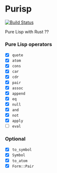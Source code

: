 # Purisp

[![Build Status](https://travis-ci.org/masahiko-ofgp/purisp.svg?branch=master)](https://travis-ci.org/masahiko-ofgp/purisp)

Pure Lisp with Rust ??

### Pure Lisp operators

- [x] `quote`
- [x] `atom`
- [x] `cons`
- [x] `car`
- [x] `cdr`
- [x] `pair`
- [x] `assoc`
- [x] `append`
- [x] `eq`
- [x] `null`
- [x] `and`
- [x] `not`
- [x] `apply`
- [ ] `eval`

### Optional

- [x] `to_symbol`
- [x] `Symbol`
- [x] `to_atom`
- [x] `Form::Pair`
